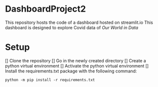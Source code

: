 # DashboardProject2

This repository hosts the code of a dashboard hosted on streamlit.io
This dashboard is designed to explore Covid data of *Our World in Data*

# Setup

[] Clone the repository
[] Go in the newly created directory
[] Create a python virtual environment 
[] Activate the python virtual environment
[] Install the requirements.txt package with the following command:

```
python -m pip install -r requirements.txt
```


